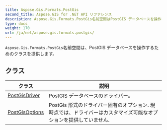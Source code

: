 ```yaml
---
title: Aspose.Gis.Formats.PostGis
second_title: Aspose.GIS for .NET API リファレンス
description: Aspose.Gis.Formats.PostGis名前空間はPostGIS データベースを操作するためのクラスを提供します
type: docs
weight: 170
url: /ja/net/aspose.gis.formats.postgis/
---
```

`Aspose.Gis.Formats.PostGis`名前空間は、PostGIS データベースを操作するためのクラスを提供します。

## クラス

| クラス | 説明 |
| --- | --- |
| [PostGisDriver](./postgisdriver/) | PostGIS データベースのドライバー。 |
| [PostGisOptions](./postgisoptions/) | PostGis 形式のドライバー固有のオプション. 現時点では、ドライバーはカスタマイズ可能なオプションを提供していません. |



